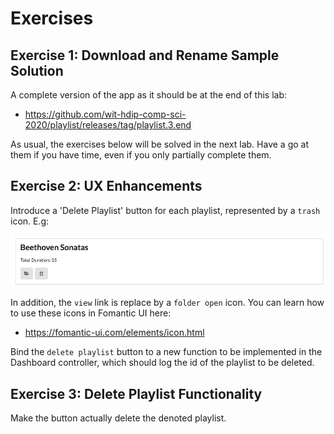 # Exercises

## Exercise 1: Download and Rename Sample Solution

A complete version of the app as it should be at the end of this lab:

- https://github.com/wit-hdip-comp-sci-2020/playlist/releases/tag/playlist.3.end

As usual, the exercises below will be solved in the next lab. Have a go at them if you have time, even if you only partially complete them.

## Exercise 2: UX Enhancements

Introduce a 'Delete Playlist' button for each playlist, represented by a `trash` icon. E.g:

![](img/06.png)

In addition, the `view` link is replace by a `folder open` icon. You can learn how to use these icons in Fomantic UI here:

- <https://fomantic-ui.com/elements/icon.html>

Bind the `delete playlist` button to a new function to be implemented in the Dashboard controller, which should log the id of the playlist to be deleted.

## Exercise 3: Delete Playlist Functionality

Make the button actually delete the denoted playlist.

